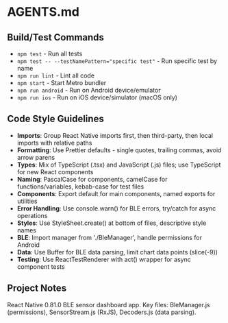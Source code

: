 # AGENTS.md

## Build/Test Commands

- `npm test` - Run all tests
- `npm test -- --testNamePattern="specific test"` - Run specific test by name
- `npm run lint` - Lint all code
- `npm start` - Start Metro bundler
- `npm run android` - Run on Android device/emulator
- `npm run ios` - Run on iOS device/simulator (macOS only)

## Code Style Guidelines

- **Imports**: Group React Native imports first, then third-party, then local imports with relative paths
- **Formatting**: Use Prettier defaults - single quotes, trailing commas, avoid arrow parens
- **Types**: Mix of TypeScript (.tsx) and JavaScript (.js) files; use TypeScript for new React components
- **Naming**: PascalCase for components, camelCase for functions/variables, kebab-case for test files
- **Components**: Export default for main components, named exports for utilities
- **Error Handling**: Use console.warn() for BLE errors, try/catch for async operations
- **Styles**: Use StyleSheet.create() at bottom of files, descriptive style names
- **BLE**: Import manager from './BleManager', handle permissions for Android
- **Data**: Use Buffer for BLE data parsing, limit chart data points (slice(-9))
- **Testing**: Use ReactTestRenderer with act() wrapper for async component tests

## Project Notes

React Native 0.81.0 BLE sensor dashboard app. Key files: BleManager.js (permissions), SensorStream.js (RxJS), Decoders.js (data parsing).
